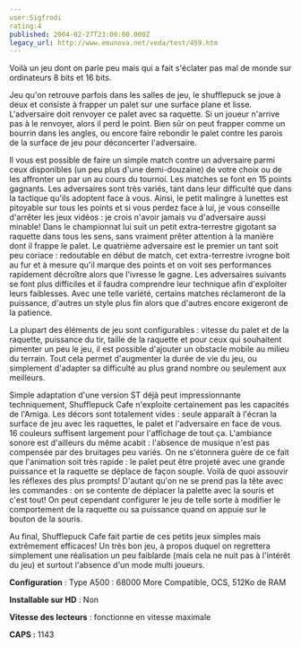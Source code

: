 ```yaml
---
user:Sigfrodi
rating:4
published: 2004-02-27T23:00:00.000Z
legacy_url: http://www.emunova.net/veda/test/459.htm
---
```

Voilà un jeu dont on parle peu mais qui a fait s'éclater pas mal de monde sur ordinateurs 8 bits et 16 bits.  

  

Jeu qu'on retrouve parfois dans les salles de jeu, le shufflepuck se joue à deux et consiste à frapper un palet sur une surface plane et lisse. L'adversaire doit renvoyer ce palet avec sa raquette. Si un joueur n'arrive pas à le renvoyer, alors il perd le point. Bien sûr on peut frapper comme un bourrin dans les angles, ou encore faire rebondir le palet contre les parois de la surface de jeu pour déconcerter l'adversaire.  

  

Il vous est possible de faire un simple match contre un adversaire parmi ceux disponibles (un peu plus d'une demi-douzaine) de votre choix ou de les affronter un par un au cours du tournoi. Les matches se font en 15 points gagnants. Les adversaires sont très variés, tant dans leur difficulté que dans la tactique qu'ils adoptent face à vous. Ainsi, le petit malingre à lunettes est pitoyable sur tous les points et si vous perdez face à lui, je vous conseille d'arrêter les jeux vidéos : je crois n'avoir jamais vu d'adversaire aussi minable! Dans le championnat lui suit un petit extra-terrestre gigotant sa raquette dans tous les sens, sans vraiment prêter attention à la manière dont il frappe le palet. Le quatrième adversaire est le premier un tant soit peu coriace : redoutable en début de match, cet extra-terrestre ivrogne boit au fur et à mesure qu'il marque des points et on voit ses performances rapidement décroître alors que l'ivresse le gagne. Les adversaires suivants se font plus difficiles et il faudra comprendre leur technique afin d'exploiter leurs faiblesses. Avec une telle variété, certains matches réclameront de la puissance, d'autres un style plus fin alors que d'autres encore exigeront de la patience.  

  

La plupart des éléments de jeu sont configurables : vitesse du palet et de la raquette, puissance du tir, taille de la raquette et pour ceux qui souhaitent pimenter un peu le jeu, il est possible d'ajouter un obstacle mobile au milieu du terrain. Tout cela permet d'augmenter la durée de vie du jeu, ou simplement d'adapter sa difficulté au plus grand nombre ou seulement aux meilleurs.  

  

Simple adaptation d'une version ST déjà peut impressionnante techniquement, Shufflepuck Cafe n'exploite certainement pas les capacités de l'Amiga. Les décors sont totalement vides : seule apparaît à l'écran la surface de jeu avec les raquettes, le palet et l'adversaire en face de vous. 16 couleurs suffisent largement pour l'affichage de tout ça. L'ambiance sonore est d'ailleurs du même acabit : l'absence de musique n'est pas compensée par des bruitages peu variés. On ne s'étonnera guère de ce fait que l'animation soit très rapide : le palet peut être projeté avec une grande puissance et la raquette se déplace de façon souple. Voilà de quoi assouvir les réflexes des plus prompts! D'autant qu'on ne se prend pas la tête avec les commandes : on se contente de déplacer la palette avec la souris et c'est tout! On peut cependant configurer le jeu de telle sorte à modifier le comportement de la raquette ou sa puissance quand on appuie sur le bouton de la souris.  

  

Au final, Shufflepuck Cafe fait partie de ces petits jeux simples mais extrêmement efficaces! Un très bon jeu, à propos duquel on regrettera simplement une réalisation un peu faiblarde (mais cela ne nuit pas à l'intérêt du jeu) et surtout l'absence d'un mode multi joueurs.  

  

**Configuration** : Type A500 : 68000 More Compatible, OCS, 512Ko de RAM  

  

**Installable sur HD** : Non  

  

**Vitesse des lecteurs** : fonctionne en vitesse maximale  

  

**CAPS :** 1143